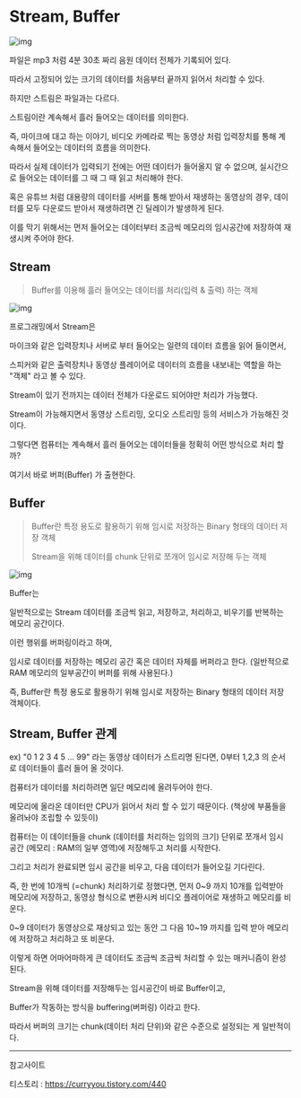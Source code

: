 # Stream, Buffer

![img](https://blog.kakaocdn.net/dn/bDoLXt/btrmf4Ak3Q9/3WkR4wSTAIIg7U2JlEKRkk/img.png)



파일은 mp3 처럼 4분 30초 짜리 음원 데이터 전체가 기록되어 있다.

따라서 고정되어 있는 크기의 데이터를 처음부터 끝까지 읽어서 처리할 수 있다.



하지만 스트림은 파일과는 다르다.

스트림이란 계속해서 흘러 들어오는 데이터를 의미한다.

즉, 마이크에 대고 하는 이야기, 비디오 카메라로 찍는 동영상 처럼 입력장치를 통해 계속해서 들어오는 데이터의 흐름을 의미한다.



따라서 실제 데이터가 입력되기 전에는 어떤 데이터가 들어올지 알 수 없으며, 실시간으로 들어오는 데이터를 그 때 그 때 읽고 처리해야 한다.

혹은 유튜브 처럼 대용량의 데이터를 서버를 통해 받아서 재생하는 동영상의 경우, 데이터를 모두 다운로드 받아서 재생하려면 긴 딜레이가 발생하게 된다.

이를 막기 위해서는 먼저 들어오는 데이터부터 조금씩 메모리의 임시공간에 저장하여 재생시켜 주어야 한다.





## Stream

> Buffer를 이용해 흘러 들어오는 데이터를 처리(입력 & 출력) 하는 객체

![img](https://blog.kakaocdn.net/dn/d7wi3D/btrmfue1kHb/Wlaw1AqGNQg97slCoFkGN1/img.png)

프로그래밍에서 Stream은 

마이크와 같은 입력장치나 서버로 부터 들어오는 일련의 데이터 흐름을 읽어 들이면서, 

스피커와 같은 출력장치나 동영상 플레이어로 데이터의 흐름을 내보내는 역할을 하는 "객체" 라고 볼 수 있다.



Stream이 있기 전까지는 데이터 전체가 다운로드 되어야만 처리가 가능했다.

Stream이 가능해지면서 동영상 스트리밍, 오디오 스트리밍 등의 서비스가 가능해진 것이다.



그렇다면 컴퓨터는 계속해서 흘러 들어오는 데이터들을 정확히 어떤 방식으로 처리 할까?

여기서 바로 버퍼(Buffer) 가 출현한다.



## Buffer

> Buffer란 특정 용도로 활용하기 위해 임시로 저장하는 Binary 형태의 데이터 저장 객체
>
> Stream을 위해 데이터를 chunk 단위로 쪼개어 임시로 저장해 두는 객체

![img](https://blog.kakaocdn.net/dn/cfgNCZ/btrmajy0dTj/R8a7xnW2FiK6pmjFwx3Wa1/img.png)

Buffer는

일반적으로는 Stream 데이터를 조금씩 읽고, 저장하고, 처리하고, 비우기를 반복하는 메모리 공간이다.

이런 행위를 버퍼링이라고 하며,

임시로 데이터를 저장하는 메모리 공간 혹은 데이터 자체를 버퍼라고 한다. (일반적으로 RAM 메모리의 일부공간이 버퍼를 위해 사용된다.)



즉, Buffer란 특정 용도로 활용하기 위해 임시로 저장하는 Binary 형태의 데이터 저장 객체이다.



## Stream, Buffer 관계



ex) "0 1 2 3 4 5 ... 99" 라는 동영상 데이터가 스트리명 된다면, 0부터 1,2,3 의 순서로 데이터들이 흘러 들어 올 것이다.



컴퓨터가 데이터를 처리하려면 일단 메모리에 올려두어야 한다.

메모리에 올라온 데이터만 CPU가 읽어서 처리 할 수 있기 때문이다. (책상에 부품들을 올려놔야 조립할 수 있듯이)



컴퓨터는 이 데이터들을 chunk (데이터를 처리하는 임의의 크기) 단위로 쪼개서 임시 공간 (메모리 : RAM의 일부 영역)에 저장해두고 처리를 시작한다.

그리고 처리가 완료되면 임시 공간을 비우고, 다음 데이터가 들어오길 기다린다.



즉, 한 번에 10개씩 (=chunk) 처리하기로 정했다면, 먼저 0~9 까지 10개를 입력받아 메모리에 저장하고, 동영상 형식으로 변환시켜 비디오 플레이어로 재생하고 메모리를 비운다.

0~9 데이터가 동영상으로 재상되고 있는 동안 그 다음 10~19 까지를 입력 받아 메모리에 저장하고 처리하고 또 비운다.



이렇게 하면 어마어마하게 큰 데이터도 조금씩 조금씩 처리할 수 있는 매커니즘이 완성된다.



Stream을 위해 데이터를 저장해두는 임시공간이 바로 Buffer이고,

Buffer가 작동하는 방식을 buffering(버퍼링) 이라고 한다.

따라서 버퍼의 크기는 chunk(데이터 처리 단위)와 같은 수준으로 설정되는 게 일반적이다.



----

참고사이트 

티스토리 : https://curryyou.tistory.com/440